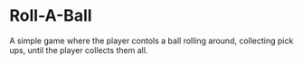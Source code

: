 # Roll-A-Ball

A simple game where the player contols a ball rolling around, collecting pick ups, until the player collects them all.

